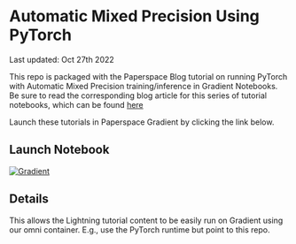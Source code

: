 # Automatic Mixed Precision Using PyTorch

Last updated: Oct 27th 2022

This repo is packaged with the Paperspace Blog tutorial on running PyTorch with Automatic Mixed Precision training/inference in Gradient Notebooks. Be sure to read the corresponding blog article for this series of tutorial notebooks, which can be found [here](blog.paperspace.com/automatic-mixed-precision-using-pytorch/)

Launch these tutorials in Paperspace Gradient by clicking the link below.

## Launch Notebook

[![Gradient](https://assets.paperspace.io/img/gradient-badge.svg)](https://console.paperspace.com/github/gradient-ai/apex-amp-gradient?machine=Free-GPU)

## Details

This allows the Lightning tutorial content to be easily run on Gradient using our omni container. E.g., use the PyTorch runtime but point to this repo.
